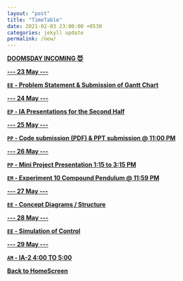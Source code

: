 ```yaml
---
layout: "post"
title: "TimeTable"
date: 2021-02-03 23:00:00 +0530
categories: jekyll update
permalink: /new/
---
```


<u><b>DOOMSDAY INCOMING 😈

--- 23 May ---

`EE` - Problem Statement & Submission of Gantt Chart

--- 24 May ---

`EP` - IA Presentations for the Second Half

--- 25 May ---

`PP` - Code submission (PDF) & PPT submission @ 11:00 PM 

--- 26 May --- 

`PP` - Mini Project Presentation 1:15 to 3:15 PM

`EM` - Experiment 10 Compound Pendulum @ 11:59 PM

--- 27 May ---

`EE` - Concept Diagrams / Structure

--- 28 May ---

`EE` - Simulation of Control

--- 29 May ---

`AM` - IA-2 4:00 TO 5:00 

[Back to HomeScreen](https://oberonprime117.github.io/TimeTable/)